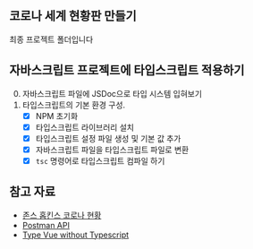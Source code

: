 ## 코로나 세계 현황판 만들기

최종 프로젝트 폴더입니다

## 자바스크립트 프로젝트에 타입스크립트 적용하기

0. 자바스크립트 파일에 JSDoc으로 타입 시스템 입혀보기
1. 타입스크립트의 기본 환경 구성.
   - [X] NPM 초기화
   - [X] 타입스크립트 라이브러리 설치
   - [X] 타입스크립트 설정 파일 생성 및 기본 값 추가
   - [X] 자바스크립트 파일을 타입스크립트 파일로 변환
   - [X] `tsc` 명령어로 타입스크립트 컴파일 하기

## 참고 자료

- [존스 홉킨스 코로나 현황](https://www.arcgis.com/apps/opsdashboard/index.html#/bda7594740fd40299423467b48e9ecf6)
- [Postman API](https://documenter.getpostman.com/view/10808728/SzS8rjbc?version=latest#27454960-ea1c-4b91-a0b6-0468bb4e6712)
- [Type Vue without Typescript](https://blog.usejournal.com/type-vue-without-typescript-b2b49210f0b)